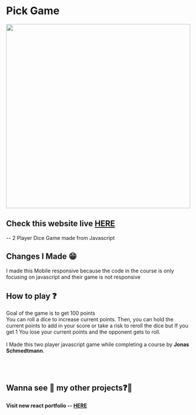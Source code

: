 # Pick Game
<a href="https://pick-game.vercel.app/" ><img width='500px' src='https://github.com/ParallelXL/Pick-Game-Javscript/assets/134038947/d20a270f-1887-4c8a-8cd0-d9687bed63e7' /></a>

<h2>Check this website live <a href="https://pick-game.vercel.app/" target="_blank">HERE</a></h2>

-- 2 Player Dice Game made from Javascript


<h2>Changes I Made 😁</h2>
I made this Mobile responsive because the code in the course is only focusing on javascript and their game is not responsive



<h2>How to play ❓</h2>
Goal of the game is to get 100 points <br>
You can roll a dice to increase current points.
Then, you can hold the current points to add in your score or take a risk to reroll the dice but If you get 1 You lose your current points and the opponent gets to roll.
<br><br>
I Made this two player javascript game while completing a course by <b>Jonas Schmedtmann</b>.



<br><br>
<h2> Wanna see 👀 my other projects❓📖
<h4>Visit new react portfolio -- <a href='https://ayannagori.vercel.app/' target="_blank">HERE</a></h4>


